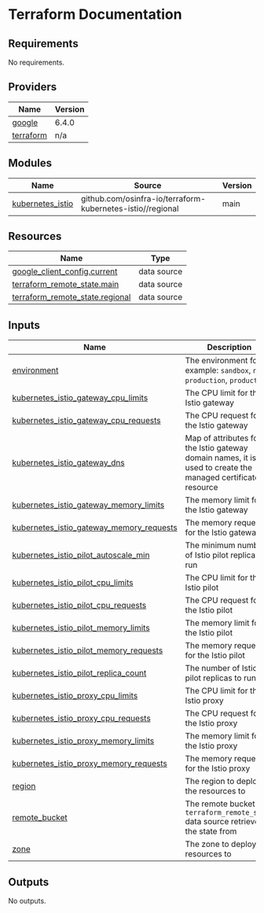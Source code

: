# Terraform Documentation

<!-- BEGIN_TF_DOCS -->
## Requirements

No requirements.

## Providers

| Name | Version |
|------|---------|
| <a name="provider_google"></a> [google](#provider\_google) | 6.4.0 |
| <a name="provider_terraform"></a> [terraform](#provider\_terraform) | n/a |

## Modules

| Name | Source | Version |
|------|--------|---------|
| <a name="module_kubernetes_istio"></a> [kubernetes\_istio](#module\_kubernetes\_istio) | github.com/osinfra-io/terraform-kubernetes-istio//regional | main |

## Resources

| Name | Type |
|------|------|
| [google_client_config.current](https://registry.terraform.io/providers/hashicorp/google/latest/docs/data-sources/client_config) | data source |
| [terraform_remote_state.main](https://registry.terraform.io/providers/hashicorp/terraform/latest/docs/data-sources/remote_state) | data source |
| [terraform_remote_state.regional](https://registry.terraform.io/providers/hashicorp/terraform/latest/docs/data-sources/remote_state) | data source |

## Inputs

| Name | Description | Type | Default | Required |
|------|-------------|------|---------|:--------:|
| <a name="input_environment"></a> [environment](#input\_environment) | The environment for example: `sandbox`, `non-production`, `production` | `string` | `"sandbox"` | no |
| <a name="input_kubernetes_istio_gateway_cpu_limits"></a> [kubernetes\_istio\_gateway\_cpu\_limits](#input\_kubernetes\_istio\_gateway\_cpu\_limits) | The CPU limit for the Istio gateway | `string` | `"100m"` | no |
| <a name="input_kubernetes_istio_gateway_cpu_requests"></a> [kubernetes\_istio\_gateway\_cpu\_requests](#input\_kubernetes\_istio\_gateway\_cpu\_requests) | The CPU request for the Istio gateway | `string` | `"25m"` | no |
| <a name="input_kubernetes_istio_gateway_dns"></a> [kubernetes\_istio\_gateway\_dns](#input\_kubernetes\_istio\_gateway\_dns) | Map of attributes for the Istio gateway domain names, it is also used to create the managed certificate resource | <pre>map(object({<br/>    managed_zone = string<br/>    project      = string<br/>  }))</pre> | `{}` | no |
| <a name="input_kubernetes_istio_gateway_memory_limits"></a> [kubernetes\_istio\_gateway\_memory\_limits](#input\_kubernetes\_istio\_gateway\_memory\_limits) | The memory limit for the Istio gateway | `string` | `"64Mi"` | no |
| <a name="input_kubernetes_istio_gateway_memory_requests"></a> [kubernetes\_istio\_gateway\_memory\_requests](#input\_kubernetes\_istio\_gateway\_memory\_requests) | The memory request for the Istio gateway | `string` | `"32Mi"` | no |
| <a name="input_kubernetes_istio_pilot_autoscale_min"></a> [kubernetes\_istio\_pilot\_autoscale\_min](#input\_kubernetes\_istio\_pilot\_autoscale\_min) | The minimum number of Istio pilot replicas to run | `number` | `1` | no |
| <a name="input_kubernetes_istio_pilot_cpu_limits"></a> [kubernetes\_istio\_pilot\_cpu\_limits](#input\_kubernetes\_istio\_pilot\_cpu\_limits) | The CPU limit for the Istio pilot | `string` | `"25m"` | no |
| <a name="input_kubernetes_istio_pilot_cpu_requests"></a> [kubernetes\_istio\_pilot\_cpu\_requests](#input\_kubernetes\_istio\_pilot\_cpu\_requests) | The CPU request for the Istio pilot | `string` | `"10m"` | no |
| <a name="input_kubernetes_istio_pilot_memory_limits"></a> [kubernetes\_istio\_pilot\_memory\_limits](#input\_kubernetes\_istio\_pilot\_memory\_limits) | The memory limit for the Istio pilot | `string` | `"64Mi"` | no |
| <a name="input_kubernetes_istio_pilot_memory_requests"></a> [kubernetes\_istio\_pilot\_memory\_requests](#input\_kubernetes\_istio\_pilot\_memory\_requests) | The memory request for the Istio pilot | `string` | `"32Mi"` | no |
| <a name="input_kubernetes_istio_pilot_replica_count"></a> [kubernetes\_istio\_pilot\_replica\_count](#input\_kubernetes\_istio\_pilot\_replica\_count) | The number of Istio pilot replicas to run | `number` | `1` | no |
| <a name="input_kubernetes_istio_proxy_cpu_limits"></a> [kubernetes\_istio\_proxy\_cpu\_limits](#input\_kubernetes\_istio\_proxy\_cpu\_limits) | The CPU limit for the Istio proxy | `string` | `"25m"` | no |
| <a name="input_kubernetes_istio_proxy_cpu_requests"></a> [kubernetes\_istio\_proxy\_cpu\_requests](#input\_kubernetes\_istio\_proxy\_cpu\_requests) | The CPU request for the Istio proxy | `string` | `"10m"` | no |
| <a name="input_kubernetes_istio_proxy_memory_limits"></a> [kubernetes\_istio\_proxy\_memory\_limits](#input\_kubernetes\_istio\_proxy\_memory\_limits) | The memory limit for the Istio proxy | `string` | `"64Mi"` | no |
| <a name="input_kubernetes_istio_proxy_memory_requests"></a> [kubernetes\_istio\_proxy\_memory\_requests](#input\_kubernetes\_istio\_proxy\_memory\_requests) | The memory request for the Istio proxy | `string` | `"32Mi"` | no |
| <a name="input_region"></a> [region](#input\_region) | The region to deploy the resources to | `string` | n/a | yes |
| <a name="input_remote_bucket"></a> [remote\_bucket](#input\_remote\_bucket) | The remote bucket the `terraform_remote_state` data source retrieves the state from | `string` | n/a | yes |
| <a name="input_zone"></a> [zone](#input\_zone) | The zone to deploy the resources to | `string` | n/a | yes |

## Outputs

No outputs.
<!-- END_TF_DOCS -->
